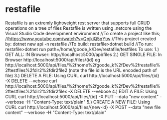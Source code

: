 # restafile
Restafile is an extremly lightweight rest server that supports full CRUD operations on a tree of files
Restafile is written using .netcore using the Visual Studio Code development environment
//To create a project like this;
//https://www.youtube.com/watch?v=QpjkiQ5qYtw
//This project created by:  dotnet new api -n restafile 
//To build: restafile>dotnet build
//To run: restafile>dotnet run path=/home/goode_k/Dev/restafile/testfiles
To use:
1.) GET ALL:  IN Browser: http://localhost:5000/api/files
2.) GET SINGLE FILE: In Browser http://localhost:5000/api/files/{id}
eg http://localhost:5000/api/files/%2fhome%2fgoode_k%2fDev%2frestafile%2ftestfiles%2fdir2%2fdir2file2
(note the file id is the URL encoded path of file)
3.) DELETE A FILE:  Using CURL curl http://localhost:5000/api/files/{id} -X DELETE  --vebose
curl http://localhost:5000/api/files/%2fhome%2fgoode_k%2fDev%2frestafile%2ftestfiles%2fdir2%2fdir2filex -X DELETE  --vebose
4.) EDIT A FILE: Using CURL curl http://localhost:5000/api/files/{id} -X PUT --data "new content" --verbose -H "Content-Type: text/plain"
5.) CREATE A NEW FILE: Using CURL curl http://localhost:5000/api/files/{new-id} -X POST --data "new file content" --verbose -H "Content-Type: text/plain"
